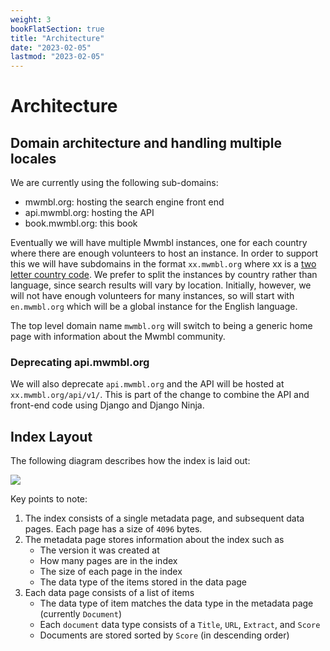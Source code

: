 ```yaml
---
weight: 3
bookFlatSection: true
title: "Architecture"
date: "2023-02-05"
lastmod: "2023-02-05"
---
```


# Architecture

## Domain architecture and handling multiple locales

We are currently using the following sub-domains:
 - mwmbl.org: hosting the search engine front end
 - api.mwmbl.org: hosting the API
 - book.mwmbl.org: this book

Eventually we will have multiple Mwmbl instances, one for each country
where there are enough volunteers to host an instance. In order to
support this we will have subdomains in the format
`xx.mwmbl.org` where xx is a [two letter country
code](https://en.wikipedia.org/wiki/ISO_3166-1_alpha-2). We prefer to
split the instances by country rather than language, since search
results will vary by location. Initially, however, we will not have
enough volunteers for many instances, so will start with
`en.mwmbl.org` which will be a global instance for the English
language.

The top level domain name `mwmbl.org` will switch to being a generic
home page with information about the Mwmbl community.


### Deprecating api.mwmbl.org

We will also deprecate `api.mwmbl.org` and the API will be hosted at
`xx.mwmbl.org/api/v1/`. This is part of the change to combine the API
and front-end code using Django and Django Ninja.


## Index Layout
The following diagram describes how the index is laid out:

![](/TinyIndexStorageLayout.png)

Key points to note:
1. The index consists of a single metadata page, and subsequent data pages. Each page has a size of `4096` bytes.
2. The metadata page stores information about the index such as 
    - The version it was created at
    - How many pages are in the index
    - The size of each page in the index
    - The data type of the items stored in the data page
3. Each data page consists of a list of items
    - The data type of item matches the data type in the metadata page (currently `Document`)
    - Each `document` data type consists of a `Title`, `URL`, `Extract`, and `Score`
    - Documents are stored sorted by `Score` (in descending order)
